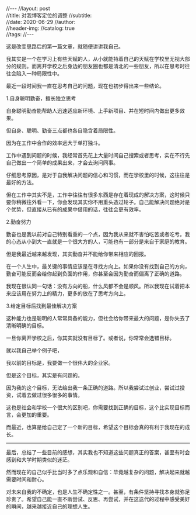 //---
//layout:     post  
//title:      对我博客定位的调整
//subtitle:  
//date:       2020-06-29
//author:  
//header-img: 
//catalog: true  
//tags:
//---


这是改变思路后的第一篇文章，就随便讲讲我自己。

我其实是一个在学习上有些天赋的人，从小就能持着自己的天赋在学校里无视大部分的规则。而离开学校之后身边的朋友圈也都是清北的一些朋友，所以在思考时往往会陷入一种局限性中。

最近一段时间我一直在思考自己的问题，现在也初步得出来一些结论。


1.自身聪明勤奋，擅长独立思考

自身聪明勤奋能帮助人迅速适应新环境、上手新项目、并在短时间内做出更多效果。

但自身、聪明、勤奋三点都也各自隐含着局限性。

因为在工作中合作的效率远大于单打独斗。

工作中遇到问题的时候，我经常首先花上大量时间自己搜索或者思考，实在不行先自己做出一个简单的成果出来，才会去询问同事。

仔细思考原因，是对于自我解决问题的信心和习惯，而在学校里的时候，这往往是最好的方法。

但在工作中其实不是，工作中往往有很多东西是存在着现成的解决方案，这时候只要你稍微往外看一下，你会发现其实你不用重头造过轮子。自己能解决问题绝对是个优势，但直接从已有的成果中借用的话，往往会更有效率。

2.勤奋努力

勤奋也是我以前对自己特别看重的一个点，因为我从来就不害怕吃苦或者吃亏。我的心态从小到大一直就是一个很大方的人，可能也有一部分是来自于家庭的教育。

但是我最近越来越发现，其实勤奋并不能给你带来相应的回报。

在一个人生中，最关键的事情应该是在寻找方向上。如果你没有找到自己的方向，勤奋可能反而会给你起到负面的作用，你甚至会因为勤奋而偏离了正确的道路。

我现在很认同一句话：没有方向的船，什么风都不会是顺风。所以我现在试着把本来应该用在努力上的精力，更多的放在了思考方向上。

3.给定目标后找到最佳解决方案

这种能力也是聪明的人常常具备的能力，但社会给你带来最大的问题，是你失去了清晰明确的目标。

一旦你离开学校之后，你其实就没有目标了。或者说，你常常会选错目标。

就以我自己举个例子吧，

我以前的目标是，我要做一个很伟大的企业家。

但是这个目标，其实是有问题的。

因为我的这个目标，无法给出我一条正确的道路。所以我尝试过创业，尝试过投资，试着去做过很多很多的事情。

这也是社会和学校一个很大的区别吧，你需要找到正确的目标，这个比实现目标而言，会更加的重要。

而最近，也算是给自己定了一个新的目标，希望这个目标会真的有利于我现在的成长。

---

最后，总结了一些目前的感想，其实我也不知道这些问题真正的答案，甚至有时会感到和大学时期类似的迷茫。

然而现在的自己似乎比当时多了点乐观和自信：毕竟越复杂的问题，解决起来就越需要时间和耐心。

对未来自我的不确定，也是人生不确定性之一。甚至，有条件坚持寻找本身就弥足珍贵了。希望自己能一直不断尝试、反思、再尝试，并在这迭代的过程中感受美好的瞬间，越来越接近自己的理想人生。




